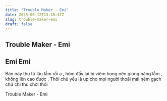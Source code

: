 ```yaml
---
title: "Trouble Maker - Emi"
date: 2025-06-12T13:10:47Z
slug: trouble-maker-emi
draft: false
---
```


## Trouble Maker - Emi

## Emi Emi

Bản này thu từ lâu lắm rồi ạ , hôm đấy lại bị viêm họng nên giọng nặng lắm , không lên cao được . Thôi chủ yếu là up cho mọi người thoải mái ném gạch chứ chỉ thu chơi thôi 
 
Trouble Maker - Emi